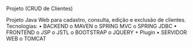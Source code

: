 Projeto (CRUD de Clientes)

Projeto Java Web para cadastro, consulta, edição e exclusão de clientes.
Tecnologias:
• BACKEND
o MAVEN
o SPRING MVC
o SPRING JDBC
• FRONTEND
o JSP
o JSTL
o BOOTSTRAP
o JQUERY + Plugin
• SERVIDOR WEB
o TOMCAT
